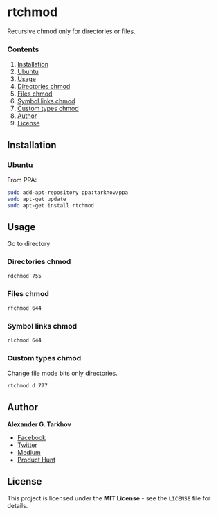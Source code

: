 # rtchmod

Recursive chmod only for directories or files.

### Contents

1. [Installation](#installation)
  1. [Ubuntu](#ubuntu)
2. [Usage](#usage)
  1. [Directories chmod](#directories-chmod)
  2. [Files chmod](#files-chmod)
  3. [Symbol links chmod](#symbol-links-chmod)
  4. [Custom types chmod](#custom-types-chmod)
3. [Author](#author)
4. [License](#license)

## Installation

### Ubuntu

From PPA:

```bash
sudo add-apt-repository ppa:tarkhov/ppa
sudo apt-get update
sudo apt-get install rtchmod
```

## Usage

Go to directory 

### Directories chmod

```bash
rdchmod 755
```

### Files chmod

```bash
rfchmod 644
```

### Symbol links chmod

```bash
rlchmod 644
```

### Custom types chmod

Change file mode bits only directories.

```bash
rtchmod d 777
```

## Author

**Alexander G. Tarkhov**

* [Facebook](https://www.facebook.com/alextarkhov)
* [Twitter](https://twitter.com/alextarkhov)
* [Medium](https://medium.com/@tarkhov)
* [Product Hunt](https://www.producthunt.com/@tarkhov)

## License

This project is licensed under the **MIT License** - see the `LICENSE` file for details.
